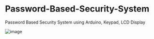 # Password-Based-Security-System
Password Based Security System using Arduino, Keypad, LCD Display

![image](https://github.com/pratz222/Password-Based-Security-System/assets/53640877/d21d02d6-3e7d-41f8-bd35-e676cdcc5b46)
